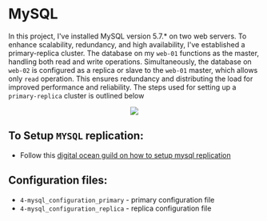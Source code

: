 # MySQL
In this project, I've installed MySQL version 5.7.* on two web servers. To enhance scalability, redundancy, and high availability, I've established a primary-replica cluster. The database on my `web-01` functions as the master, handling both read and write operations. Simultaneously, the database on `web-02` is configured as a replica or slave to the `web-01` master, which allows only `read` operation. This ensures redundancy and distributing the load for improved performance and reliability. The steps used for setting up a `primary-replica` cluster is outlined below

<div align="center">
<img src="https://s3.amazonaws.com/intranet-projects-files/holbertonschool-sysadmin_devops/280/KkrkDHT.png">
</div>

## To Setup `MYSQL` replication:
- Follow this [digital ocean guild on how to setup mysql replication](https://www.digitalocean.com/community/tutorials/how-to-set-up-replication-in-mysql)

## Configuration files:
- `4-mysql_configuration_primary` - primary configuration file
- `4-mysql_configuration_replica` - replica configuration file